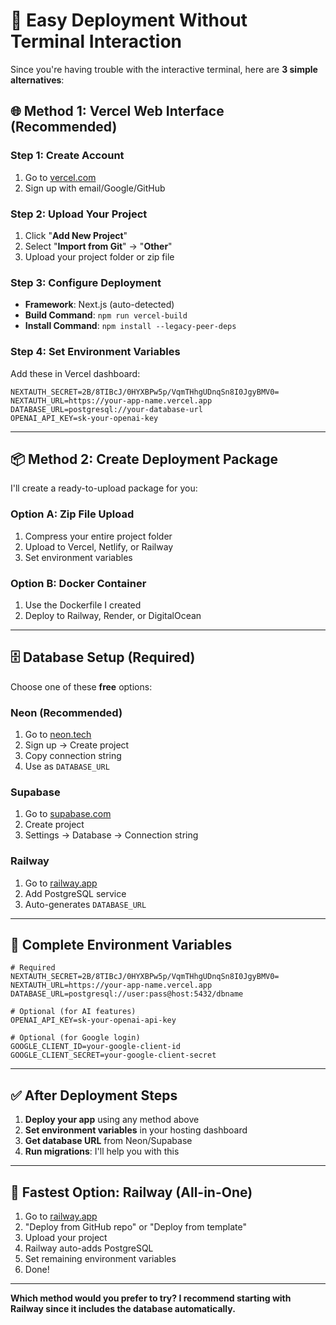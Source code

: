 # 🚀 Easy Deployment Without Terminal Interaction

Since you're having trouble with the interactive terminal, here are **3 simple alternatives**:

## 🌐 **Method 1: Vercel Web Interface (Recommended)**

### Step 1: Create Account
1. Go to [vercel.com](https://vercel.com)
2. Sign up with email/Google/GitHub

### Step 2: Upload Your Project
1. Click "**Add New Project**"
2. Select "**Import from Git**" → "**Other**"
3. Upload your project folder or zip file

### Step 3: Configure Deployment
- **Framework**: Next.js (auto-detected)
- **Build Command**: `npm run vercel-build`
- **Install Command**: `npm install --legacy-peer-deps`

### Step 4: Set Environment Variables
Add these in Vercel dashboard:

```env
NEXTAUTH_SECRET=2B/8TIBcJ/0HYXBPw5p/VqmTHhgUDnqSn8I0JgyBMV0=
NEXTAUTH_URL=https://your-app-name.vercel.app
DATABASE_URL=postgresql://your-database-url
OPENAI_API_KEY=sk-your-openai-key
```

---

## 📦 **Method 2: Create Deployment Package**

I'll create a ready-to-upload package for you:

### Option A: Zip File Upload
1. Compress your entire project folder
2. Upload to Vercel, Netlify, or Railway
3. Set environment variables

### Option B: Docker Container
1. Use the Dockerfile I created
2. Deploy to Railway, Render, or DigitalOcean

---

## 🗄️ **Database Setup (Required)**

Choose one of these **free** options:

### **Neon (Recommended)**
1. Go to [neon.tech](https://neon.tech)
2. Sign up → Create project
3. Copy connection string
4. Use as `DATABASE_URL`

### **Supabase**
1. Go to [supabase.com](https://supabase.com)
2. Create project
3. Settings → Database → Connection string

### **Railway**
1. Go to [railway.app](https://railway.app)
2. Add PostgreSQL service
3. Auto-generates `DATABASE_URL`

---

## 🎯 **Complete Environment Variables**

```env
# Required
NEXTAUTH_SECRET=2B/8TIBcJ/0HYXBPw5p/VqmTHhgUDnqSn8I0JgyBMV0=
NEXTAUTH_URL=https://your-app-name.vercel.app
DATABASE_URL=postgresql://user:pass@host:5432/dbname

# Optional (for AI features)
OPENAI_API_KEY=sk-your-openai-api-key

# Optional (for Google login)
GOOGLE_CLIENT_ID=your-google-client-id
GOOGLE_CLIENT_SECRET=your-google-client-secret
```

---

## ✅ **After Deployment Steps**

1. **Deploy your app** using any method above
2. **Set environment variables** in your hosting dashboard
3. **Get database URL** from Neon/Supabase
4. **Run migrations**: I'll help you with this

---

## 🚀 **Fastest Option: Railway (All-in-One)**

1. Go to [railway.app](https://railway.app)
2. "Deploy from GitHub repo" or "Deploy from template"
3. Upload your project
4. Railway auto-adds PostgreSQL
5. Set remaining environment variables
6. Done!

---

**Which method would you prefer to try? I recommend starting with Railway since it includes the database automatically.**